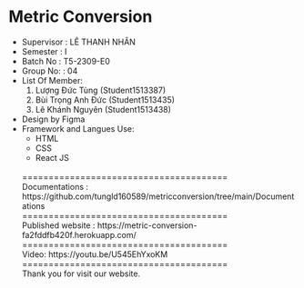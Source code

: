 # Metric Conversion

- Supervisor : LÊ THANH NHÂN
- Semester : I
- Batch No : T5-2309-E0
- Group No: : 04
- List Of Member:
  1.  Lượng Đức Tùng (Student1513387)
  2.  Bùi Trọng Anh Đức (Student1513435)
  3.  Lê Khánh Nguyên (Student1513438)
- Design by Figma
- Framework and Langues Use:
  + HTML
  + CSS
  + React JS
  <br>
  =======================================<br>
  Documentations : https://github.com/tungld160589/metricconversion/tree/main/Documentations <br>
  =======================================<br>
  Published website : https://metric-conversion-fa2fddfb420f.herokuapp.com/ <br>
  =======================================<br>
  Video: https://youtu.be/U545EhYxoKM 
  <br>=======================================<br>
  Thank you for visit our website.

